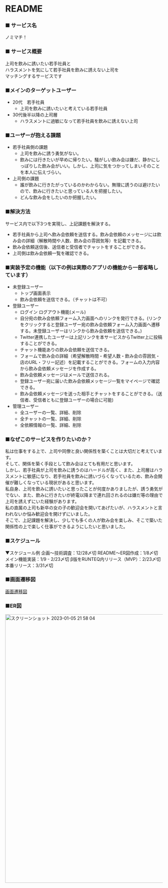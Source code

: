 # README

### ■ サービス名
ノミマチ！

### ■ サービス概要
上司を飲みに誘いたい若手社員と  
ハラスメントを気にして若手社員を飲みに誘えない上司を  
マッチングするサービスです  

### ■メインのターゲットユーザー
- 20代　若手社員
    - 上司を飲みに誘いたいと考えている若手社員
- 30代後半以降の上司層
    - ハラスメントに過敏になって若手社員を飲みに誘えない上司

### ■ユーザーが抱える課題
- 若手社員側の課題
    - 上司を飲みに誘う勇気がない。
    - 飲みには行きたいが早めに帰りたい。騒がしい飲み会は嫌だ、静かにしっぽりした飲み会がいい。しかし、上司に気をつかってしまいそのことを本人に伝えづらい。
- 上司側の課題
    - 誰が飲みに行きたがっているのかわからない。無理に誘うのは避けたいので、飲みに行きたいと思っている人を把握したい。
	- どんな飲み会をしたいのか把握したい。

### ■解決方法
サービス内で以下3つを実現し、上記課題を解決する。

- 若手社員から上司へ飲み会依頼を送信する。飲み会依頼のメッセージには飲み会の詳細（解散時間や人数、飲み会の雰囲気等）を記載できる。
- 飲み会依頼送信後、送信者と受信者でチャットをすることができる。
- 上司側は飲み会依頼一覧を確認できる。

### ■実装予定の機能（以下の例は実際のアプリの機能から一部省略しています）
- 未登録ユーザー
    - トップ画面表示
	- 飲み会依頼を送信できる。（チャットは不可）
- 登録ユーザー
    - ログイン ログアウト機能(メール)
	- 自分宛の飲み会依頼フォーム入力画面へのリンクを発行できる。(リンクをクリックすると登録ユーザー宛の飲み会依頼フォーム入力画面へ遷移する。未登録ユーザーはリンクから飲み会依頼を送信できる。)
	- Twitter連携したユーザーは上記リンクを本サービスからTwitter上に投稿することができる。
	- チャット機能ありの飲み会依頼を送信できる。
    - フォームで飲み会の詳細（希望解散時間・希望人数・飲み会の雰囲気・店のURL・フリー記述）を記載することができる。フォームの入力内容から飲み会依頼メッセージを作成する。
    - 飲み会依頼メッセージはメールで送信される。
	- 登録ユーザー宛に届いた飲み会依頼メッセージ一覧をマイページで確認できる。
    - 飲み会依頼メッセージを送った相手とチャットをすることができる。（送信者、受信者ともに登録ユーザーの場合に可能)
- 管理ユーザー
    - 全ユーザーの一覧、詳細、削除
    - 全チャットの一覧、詳細、削除
    - 全依頼情報の一覧、詳細、削除

### ■なぜこのサービスを作りたいのか？
私は仕事をする上で、上司や同僚と良い関係性を築くことは大切だと考えています。  
そして、関係を築く手段として飲み会はとても有用だと思います。  
しかし、若手社員が上司を飲みに誘うのはハードルが高く、また、上司層はハラスメントに敏感になり、若手社員を飲みに誘いづらくなっているため、飲み会開催が難しくなっている現状があると思います。  
私自身、上司を飲みに誘いたいと思ったことが何度かありましたが、誘う勇気がでない、また、飲みに行きたいが終電以降まで連れ回されるのは嫌だ等の理由で上司を誘えずにいた経験があります。  
私の直属の上司も新卒の女の子の歓迎会を開いてあげたいが、ハラスメントと言われないか悩み歓迎会を開けずにいました。  
そこで、上記課題を解決し、少しでも多くの人が飲み会を楽しみ、そこで築いた関係性の上で楽しく仕事ができるようにしたいと思いました。  

### ■スケジュール
▼スケジュール例
企画〜技術調査：12/28〆切
README〜ER図作成：1/8〆切
メイン機能実装：1/9 - 2/23〆切
β版をRUNTEQ内リリース（MVP）：2/23〆切
本番リリース：3/31〆切

### ■画面遷移図
[画面遷移図](https://www.figma.com/file/tvDbdZaatlwxrx1UqF9Swe/%E7%94%BB%E9%9D%A2%E9%81%B7%E7%A7%BB%E5%9B%B3?node-id=0%3A1&t=LPLOMbFnbDYnwbZC-1)

### ■ER図
<img width="855" alt="スクリーンショット 2023-01-05 21 58 04" src="https://user-images.githubusercontent.com/86270681/210786346-f978fa52-1976-4812-a49f-3a885236c3b7.png">
